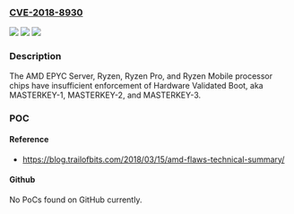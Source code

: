 ### [CVE-2018-8930](https://cve.mitre.org/cgi-bin/cvename.cgi?name=CVE-2018-8930)
![](https://img.shields.io/static/v1?label=Product&message=n%2Fa&color=blue)
![](https://img.shields.io/static/v1?label=Version&message=n%2Fa&color=blue)
![](https://img.shields.io/static/v1?label=Vulnerability&message=n%2Fa&color=brighgreen)

### Description

The AMD EPYC Server, Ryzen, Ryzen Pro, and Ryzen Mobile processor chips have insufficient enforcement of Hardware Validated Boot, aka MASTERKEY-1, MASTERKEY-2, and MASTERKEY-3.

### POC

#### Reference
- https://blog.trailofbits.com/2018/03/15/amd-flaws-technical-summary/

#### Github
No PoCs found on GitHub currently.


